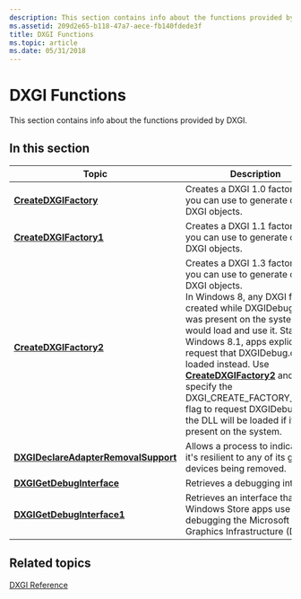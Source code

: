 ```yaml
---
description: This section contains info about the functions provided by DXGI.
ms.assetid: 209d2e65-b118-47a7-aece-fb140fdede3f
title: DXGI Functions
ms.topic: article
ms.date: 05/31/2018
---
```


# DXGI Functions

This section contains info about the functions provided by DXGI.

## In this section



| Topic                                                                                   | Description                                                                                                                                                                                                                                                                                                                                                                                                                                                                                  |
|-----------------------------------------------------------------------------------------|----------------------------------------------------------------------------------------------------------------------------------------------------------------------------------------------------------------------------------------------------------------------------------------------------------------------------------------------------------------------------------------------------------------------------------------------------------------------------------------------|
| [**CreateDXGIFactory**](/windows/desktop/api/DXGI/nf-dxgi-createdxgifactory)<br/>                               | Creates a DXGI 1.0 factory that you can use to generate other DXGI objects.<br/>                                                                                                                                                                                                                                                                                                                                                                                                       |
| [**CreateDXGIFactory1**](/windows/desktop/api/DXGI/nf-dxgi-createdxgifactory1)<br/>                             | Creates a DXGI 1.1 factory that you can use to generate other DXGI objects.<br/>                                                                                                                                                                                                                                                                                                                                                                                                       |
| [**CreateDXGIFactory2**](/windows/desktop/api/dxgi1_3/nf-dxgi1_3-createdxgifactory2)<br/>                             | Creates a DXGI 1.3 factory that you can use to generate other DXGI objects.<br/> In Windows 8, any DXGI factory created while DXGIDebug.dll was present on the system would load and use it. Starting in Windows 8.1, apps explicitly request that DXGIDebug.dll be loaded instead. Use [**CreateDXGIFactory2**](/windows/desktop/api/dxgi1_3/nf-dxgi1_3-createdxgifactory2) and specify the DXGI\_CREATE\_FACTORY\_DEBUG flag to request DXGIDebug.dll; the DLL will be loaded if it is present on the system.<br/> |
| [**DXGIDeclareAdapterRemovalSupport**](/windows/desktop/api/dxgi1_6/nf-dxgi1_6-dxgideclareadapterremovalsupport)<br/> | Allows a process to indicate that it's resilient to any of its graphics devices being removed.<br/>                                                                                                                                                                                                                                                                                                                                                                                    |
| [**DXGIGetDebugInterface**](/windows/desktop/api/DXGIDebug/nf-dxgidebug-dxgigetdebuginterface)<br/>                       | Retrieves a debugging interface.<br/>                                                                                                                                                                                                                                                                                                                                                                                                                                                  |
| [**DXGIGetDebugInterface1**](/windows/desktop/api/dxgi1_3/nf-dxgi1_3-dxgigetdebuginterface1)<br/>                     | Retrieves an interface that Windows Store apps use for debugging the Microsoft DirectX Graphics Infrastructure (DXGI).<br/>                                                                                                                                                                                                                                                                                                                                                            |



 

## Related topics

<dl> <dt>

[DXGI Reference](d3d10-graphics-reference-dxgi.md)
</dt> </dl>

 

 




